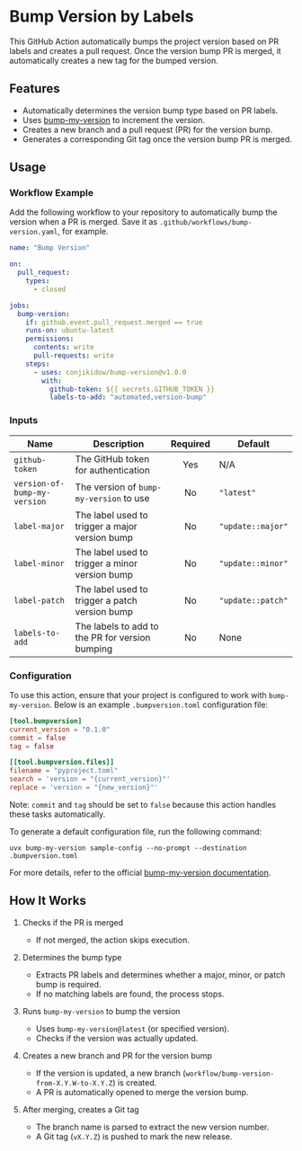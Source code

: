 # Bump Version by Labels

This GitHub Action automatically bumps the project version based on PR labels and creates a pull request.
Once the version bump PR is merged, it automatically creates a new tag for the bumped version.

## Features

- Automatically determines the version bump type based on PR labels.
- Uses [bump-my-version](https://github.com/callowayproject/bump-my-version) to increment the version.
- Creates a new branch and a pull request (PR) for the version bump.
- Generates a corresponding Git tag once the version bump PR is merged.

## Usage

### Workflow Example

Add the following workflow to your repository to automatically bump the version when a PR is merged. Save it as `.github/workflows/bump-version.yaml`, for example.

```yaml
name: "Bump Version"

on:
  pull_request:
    types:
      - closed

jobs:
  bump-version:
    if: github.event.pull_request.merged == true
    runs-on: ubuntu-latest
    permissions:
      contents: write
      pull-requests: write
    steps:
      - uses: conjikidow/bump-version@v1.0.0
        with:
          github-token: ${{ secrets.GITHUB_TOKEN }}
          labels-to-add: "automated,version-bump"
```

### Inputs

| Name                         | Description                                     | Required | Default           |
|------------------------------|-------------------------------------------------|:--------:|-------------------|
| `github-token`               | The GitHub token for authentication             | Yes      | N/A               |
| `version-of-bump-my-version` | The version of `bump-my-version` to use         | No       | `"latest"`        |
| `label-major`                | The label used to trigger a major version bump  | No       | `"update::major"` |
| `label-minor`                | The label used to trigger a minor version bump  | No       | `"update::minor"` |
| `label-patch`                | The label used to trigger a patch version bump  | No       | `"update::patch"` |
| `labels-to-add`              | The labels to add to the PR for version bumping | No       | None              |

### Configuration

To use this action, ensure that your project is configured to work with `bump-my-version`.
Below is an example `.bumpversion.toml` configuration file:

```toml
[tool.bumpversion]
current_version = "0.1.0"
commit = false
tag = false

[[tool.bumpversion.files]]
filename = "pyproject.toml"
search = 'version = "{current_version}"'
replace = 'version = "{new_version}"'
```

Note: `commit` and `tag` should be set to `false` because this action handles these tasks automatically.

To generate a default configuration file, run the following command:

```console
uvx bump-my-version sample-config --no-prompt --destination .bumpversion.toml
```

For more details, refer to the official [bump-my-version documentation](https://callowayproject.github.io/bump-my-version/reference/configuration).

## How It Works

1. Checks if the PR is merged
   - If not merged, the action skips execution.

2. Determines the bump type
   - Extracts PR labels and determines whether a major, minor, or patch bump is required.
   - If no matching labels are found, the process stops.

3. Runs `bump-my-version` to bump the version
   - Uses `bump-my-version@latest` (or specified version).
   - Checks if the version was actually updated.

4. Creates a new branch and PR for the version bump
   - If the version is updated, a new branch (`workflow/bump-version-from-X.Y.W-to-X.Y.Z`) is created.
   - A PR is automatically opened to merge the version bump.

5. After merging, creates a Git tag
   - The branch name is parsed to extract the new version number.
   - A Git tag (`vX.Y.Z`) is pushed to mark the new release.
